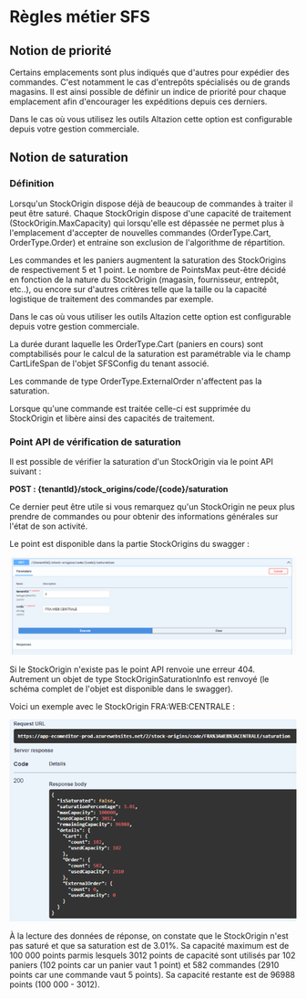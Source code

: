 # Règles métier SFS
## Notion de priorité
Certains emplacements sont plus indiqués que d'autres pour expédier des commandes. C'est notamment le cas d'entrepôts spécialisés ou de grands magasins. Il est ainsi possible de définir un indice de priorité pour chaque emplacement afin d'encourager les expéditions depuis ces derniers.

Dans le cas où vous utilisez les outils Altazion cette option est configurable depuis votre gestion commerciale.
## Notion de saturation
### Définition ###
Lorsqu'un StockOrigin dispose déjà de beaucoup de commandes à traiter il peut être saturé. Chaque StockOrigin dispose d'une capacité de traitement (StockOrigin.MaxCapacity) qui lorsqu'elle est dépassée ne permet plus à l'emplacement d'accepter de nouvelles commandes (OrderType.Cart, OrderType.Order) et entraine son exclusion de l'algorithme de répartition.

Les commandes et les paniers augmentent la saturation des StockOrigins de respectivement 5 et 1 point. Le nombre de PointsMax peut-être décidé en fonction de la nature du StockOrigin (magasin, fournisseur, entrepôt, etc..), ou encore sur d'autres critères telle que la taille ou la capacité logistique de traitement des commandes par exemple.

Dans le cas où vous utiliser les outils Altazion cette option est configurable depuis votre gestion commerciale.

La durée durant laquelle les OrderType.Cart (paniers en cours) sont comptabilisés pour le calcul de la saturation est paramétrable via le champ CartLifeSpan de l'objet SFSConfig du tenant associé.

Les commande de type OrderType.ExternalOrder n'affectent pas la saturation.

Lorsque qu'une commande est traitée celle-ci est supprimée du StockOrigin et libère ainsi des capacités de traitement.

### Point API de vérification de saturation ###
Il est possible de vérifier la saturation d'un StockOrigin via le point API suivant :

__POST : {tenantId}/stock_origins/code/{code}/saturation__

Ce dernier peut être utile si vous remarquez qu'un StockOrigin ne peux plus prendre de commandes ou pour obtenir des informations générales sur l'état de son activité.

Le point est disponible dans la partie StockOrigins du swagger :

![SwaggerUI du point API de saturation](img/SaturationSwaggerUI.png)

Si le StockOrigin n'existe pas le point API renvoie une erreur 404. Autrement un objet de type StockOriginSaturationInfo est renvoyé (le schéma complet de l'objet est disponible dans le swagger).

Voici un exemple avec le StockOrigin FRA:WEB:CENTRALE :

![Réponse du point API de saturation](img/SaturationResponse.png)

À la lecture des données de réponse, on constate que le StockOrigin n'est pas saturé et que sa saturation est de 3.01%. Sa capacité maximum est de 100 000 points parmis lesquels 3012 points de capacité sont utilisés par 102 paniers (102 points car un panier vaut 1 point) et 582 commandes (2910 points car une commande vaut 5 points). Sa capacité restante est de 96988 points (100 000 - 3012).